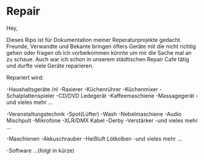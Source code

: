 # Repair

Hey,

Dieses Ripo ist für Dokumentation meiner Reperaturprojekte gedacht.
Freunde, Verwandte und Bekante bringen öfters Geräte mit die nicht richtig
gehen oder fragen ob ich vorbeikommen könnte um mir die Sache mal an zu schaue.
Auch war ich schon in unserem städtischen Repair Cafe tätig und durfte viele Geräte reparieren. 



Repariert wird:

-Haushaltsgeräte /nl
  -Rasierer
  -Küchenrührer
  -Küchenmixer
  -Schalplattenspieler
  -CD/DVD Ledegerät
  -Kaffeemaschiene
  -Massagegerät 
  -und vieles mehr ...
  
-Veranstaltungstechnik
  -Spot(Lüfter)
  -Wash
  -Nebelmaschiene
  -Audio Mischpult
  -Mikrofone
  -XLR/DMX Kabel
  -Derby
  -Verstärker
  -und vieles mehr ...
  
-Maschienen
  -Akkuschrauber
  -Heißluft Lötkolben
  -und vieles mehr ...

-Software
  ...(folgt in kürze)
  

